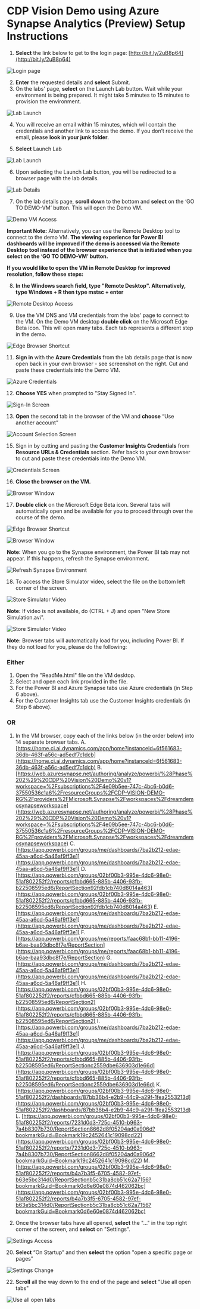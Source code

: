 # CDP Vision Demo using Azure Synapse Analytics (Preview) Setup Instructions

1. **Select** the link below to get to the login page: [http://bit.ly/2uB8p64](http://bit.ly/2uB8p64)

![Login page](../media/00-01.png "Login page")

2. **Enter** the requested details and **select** Submit.
3. On the labs' page, **select** on the Launch Lab button. Wait while your environment is being prepared. It might take 5 minutes to 15 minutes to provision the environment.

![Lab Launch](../media/00-02.png "Lab Launch")

4. You will receive an email within 15 minutes, which will contain the credentials and another link to access the demo. If you don’t receive the email, please __look in your junk folder__.

5. **Select** Launch Lab

![Lab Launch](../media/00-03.png "Lab Launch")

6. Upon selecting the Launch Lab button, you will be redirected to a browser page with the lab details.

![Lab Details](../media/00-04.png "Lab Details")

7. On the lab details page, **scroll down** to the bottom and **select** on the ‘GO TO DEMO-VM’ button. This will open the Demo VM.

![Demo VM Access](../media/00-05.png "Demo VM Access")

**Important Note:** Alternatively, you can use the Remote Desktop tool to connect to the demo VM. **The viewing experience for Power BI dashboards will be improved if the demo is accessed via the Remote Desktop tool instead of the browser experience that is initiated when you select on the ‘GO TO DEMO-VM’ button.**  
  
**If you would like to open the VM in Remote Desktop for improved resolution, follow these steps:**

8. **In the Windows search field, type "Remote Desktop". Alternatively, type Windows + R then type mstsc + enter** 

![Remote Desktop Access](../media/00-06.png "Remote Desktop Access")

9. Use the VM DNS and VM credentials from the labs' page to connect to the VM. On the Demo VM desktop **double click** on the Microsoft Edge Beta icon. This will open many tabs. Each tab represents a different step in the demo. 

![Edge Browser Shortcut](../media/00-07.png "Edge Browser Shortcut")

11. **Sign in** with the **Azure Credentials** from the lab details page that is now open back in your own browser - see screenshot on the right. Cut and paste these credentials into the Demo VM.  

![Azure Credentials](../media/00-08.png "Azure Credentials")

12. **Choose YES** when prompted to "Stay Signed In".

![Sign-In Screen](../media/00-09.png "Sign-In Screen")

13.	**Open** the second tab in the browser of the VM and **choose** “Use another account”

![Account Selection Screen](../media/00-10.png "Account Selection Screen")

15.	Sign in by cutting and pasting the **Customer Insights Credentials** from **Resource URLs & Credentials** section. Refer back to your own browser to cut and paste these credentials into the Demo VM.

![Credentials Screen](../media/00-10.png "Credentials Screen")

16.	**Close the browser on the VM.**

![Browser Window](../media/00-12.png "Browser Window")

17.	**Double click** on the Microsoft Edge Beta icon.  Several tabs will automatically open and be available for you to proceed through over the course of the demo.

![Edge Browser Shortcut](../media/00-07.png "Edge Browser Shortcut")

![Browser Window](../media/00-13.png "Browser Window")

**Note:** When you go to the Synapse environment, the Power BI tab may not appear. If this happens, refresh the Synapse environment.

![Refresh Synapse Environment](../media/00-14.png "Refresh Synapse Environment")

18.	To access the Store Simulator video, select the file on the bottom left corner of the screen.

![Store Simulator Video](../media/00-15.png "Store Simulator video")

**Note:** If video is not available, do (CTRL + J) and open "New Store Simulation.avi".

![Store Simulator Video](../media/00-16.png "Store Simulator video")

**Note:**  Browser tabs will automatically load for you, including Power BI. If they do not load for you, please do the following:

### Either

1. Open the "ReadMe.html" file on the VM desktop. 
2. Select and open each link provided in the file. 
3. For the Power BI and Azure Synapse tabs use Azure credentials (in Step 6 above).
4. For the Customer Insights tab use the Customer Insights credentials (in Step 6 above).

### OR

1. In the VM browser, copy each of the links below (in the order below) into 14 separate browser tabs.
    A. [https://home.ci.ai.dynamics.com/app/home?instanceId=6f561683-36db-463f-a56c-ad5edf7c1dcb](https://home.ci.ai.dynamics.com/app/home?instanceId=6f561683-36db-463f-a56c-ad5edf7c1dcb)
    B. [https://web.azuresynapse.net/authoring/analyze/powerbi/%28Phase%202%29%20CDP%20Vision%20Demo%20v1?workspace=%2Fsubscriptions%2F4e09b5ee-747c-4bc6-b0d6-37550536c1a6%2FresourceGroups%2FCDP-VISION-DEMO-RG%2Fproviders%2FMicrosoft.Synapse%2Fworkspaces%2Fdreamdemosynapseworkspace](https://web.azuresynapse.net/authoring/analyze/powerbi/%28Phase%202%29%20CDP%20Vision%20Demo%20v1?workspace=%2Fsubscriptions%2F4e09b5ee-747c-4bc6-b0d6-37550536c1a6%2FresourceGroups%2FCDP-VISION-DEMO-RG%2Fproviders%2FMicrosoft.Synapse%2Fworkspaces%2Fdreamdemosynapseworkspace)
    C. [https://app.powerbi.com/groups/me/dashboards/7ba2b212-edae-45aa-a6cd-5a46af9ff3e1](https://app.powerbi.com/groups/me/dashboards/7ba2b212-edae-45aa-a6cd-5a46af9ff3e1)
    D. [https://app.powerbi.com/groups/02bf00b3-995e-4dc6-98e0-51af802252f2/reports/cfbbd665-885b-4406-93fb-b22508595ed6/ReportSection92fdb1cb740d8014a463](https://app.powerbi.com/groups/02bf00b3-995e-4dc6-98e0-51af802252f2/reports/cfbbd665-885b-4406-93fb-b22508595ed6/ReportSection92fdb1cb740d8014a463)
    E. [https://app.powerbi.com/groups/me/dashboards/7ba2b212-edae-45aa-a6cd-5a46af9ff3e1](https://app.powerbi.com/groups/me/dashboards/7ba2b212-edae-45aa-a6cd-5a46af9ff3e1)
    F. [https://app.powerbi.com/groups/me/reports/faac68b1-bb11-4196-b6ae-baa93dbc8f7e/ReportSection](https://app.powerbi.com/groups/me/reports/faac68b1-bb11-4196-b6ae-baa93dbc8f7e/ReportSection)
    G. [https://app.powerbi.com/groups/me/dashboards/7ba2b212-edae-45aa-a6cd-5a46af9ff3e1](https://app.powerbi.com/groups/me/dashboards/7ba2b212-edae-45aa-a6cd-5a46af9ff3e1)
    H. [https://app.powerbi.com/groups/02bf00b3-995e-4dc6-98e0-51af802252f2/reports/cfbbd665-885b-4406-93fb-b22508595ed6/ReportSection2](https://app.powerbi.com/groups/02bf00b3-995e-4dc6-98e0-51af802252f2/reports/cfbbd665-885b-4406-93fb-b22508595ed6/ReportSection2)
    I. [https://app.powerbi.com/groups/me/dashboards/7ba2b212-edae-45aa-a6cd-5a46af9ff3e1](https://app.powerbi.com/groups/me/dashboards/7ba2b212-edae-45aa-a6cd-5a46af9ff3e1)
    J. [https://app.powerbi.com/groups/02bf00b3-995e-4dc6-98e0-51af802252f2/reports/cfbbd665-885b-4406-93fb-b22508595ed6/ReportSectionc2559dbe636903d1e66d](https://app.powerbi.com/groups/02bf00b3-995e-4dc6-98e0-51af802252f2/reports/cfbbd665-885b-4406-93fb-b22508595ed6/ReportSectionc2559dbe636903d1e66d)
    K. [https://app.powerbi.com/groups/02bf00b3-995e-4dc6-98e0-51af802252f2/dashboards/87bb36b4-e2b9-44c9-a29f-1fea2553213d](https://app.powerbi.com/groups/02bf00b3-995e-4dc6-98e0-51af802252f2/dashboards/87bb36b4-e2b9-44c9-a29f-1fea2553213d)
    L. [https://app.powerbi.com/groups/02bf00b3-995e-4dc6-98e0-51af802252f2/reports/7231d0d3-725c-4510-b963-7a4b8307b730/ReportSection8662d8f05204ad0a906d?bookmarkGuid=Bookmark19c2452641c19098cd22](https://app.powerbi.com/groups/02bf00b3-995e-4dc6-98e0-51af802252f2/reports/7231d0d3-725c-4510-b963-7a4b8307b730/ReportSection8662d8f05204ad0a906d?bookmarkGuid=Bookmark19c2452641c19098cd22)
    M. [https://app.powerbi.com/groups/02bf00b3-995e-4dc6-98e0-51af802252f2/reports/b4a7b3f5-6705-4582-97ef-b63e5bc314d0/ReportSectionb5c31ba8cb51c62a7156?bookmarkGuid=Bookmark0d6e60e0874d462062bc](https://app.powerbi.com/groups/02bf00b3-995e-4dc6-98e0-51af802252f2/reports/b4a7b3f5-6705-4582-97ef-b63e5bc314d0/ReportSectionb5c31ba8cb51c62a7156?bookmarkGuid=Bookmark0d6e60e0874d462062bc)
    
19.	Once the browser tabs have all opened, **select** the "…" in the top right corner of the screen, and **select** on "Settings".

![Settings Access](../media/00-17.png "Settings Access")

20.	**Select** “On Startup” and then **select** the option "open a specific page or pages"

![Settings Change](../media/00-18.png "Settings Change")

22.	**Scroll** all the way down to the end of the page and **select** "Use all open tabs"

![Use all open tabs](../media/00-19.png "Use all open tabs")